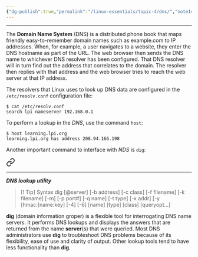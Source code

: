 ```yaml
---
{"dg-publish":true,"permalink":"/linux-essentials/topic-4/dns/","noteIcon":"1"}
---
```


---
The **Domain Name System** (DNS) is a distributed phone book that maps friendly easy-to-remember domain names such as example.com to IP addresses. When, for example, a user navigates to a website, they enter the DNS hostname as part of the URL. The web browser then sends the DNS name to whichever DNS resolver has been configured. That DNS resolver will in turn find out the address that correlates to the domain. The resolver then replies with that address and the web browser tries to reach the web server at that IP address. 

The resolvers that Linux uses to look up DNS data are configured in the `/etc/resolv.conf` configuration file:

```host
$ cat /etc/resolv.conf
search lpi nameserver 192.168.0.1
```

To perform a lookup in the _DNS_, use the command `host`:
```host
$ host learning.lpi.org 
learning.lpi.org has address 208.94.166.198
```

Another important command to interface with _NDS_ is `dig`:


<div class="transclusion internal-embed is-loaded"><a class="markdown-embed-link" href="/linux-essentials/topic-4/dig/" aria-label="Open link"><svg xmlns="http://www.w3.org/2000/svg" width="24" height="24" viewBox="0 0 24 24" fill="none" stroke="currentColor" stroke-width="2" stroke-linecap="round" stroke-linejoin="round" class="svg-icon lucide-link"><path d="M10 13a5 5 0 0 0 7.54.54l3-3a5 5 0 0 0-7.07-7.07l-1.72 1.71"></path><path d="M14 11a5 5 0 0 0-7.54-.54l-3 3a5 5 0 0 0 7.07 7.07l1.71-1.71"></path></svg></a><div class="markdown-embed">




---
___DNS lookup utility___

> [! Tip] Syntax
	 dig [@server] [-b address] [-c class] [-f filename] [-k filename] [-m] [-p port#] [-q name] [-t type] [-x addr] [-y [hmac:]name:key] [-4] [-6] [name] [type] [class] [queryopt...]

**dig** (domain information groper) is a flexible tool for interrogating DNS name servers. It performs DNS lookups and displays the answers that are returned from the name **server**(s) that were queried. Most DNS administrators use **dig** to troubleshoot DNS problems because of its flexibility, ease of use and clarity of output. Other lookup tools tend to have less functionality than **dig**.

</div></div>
